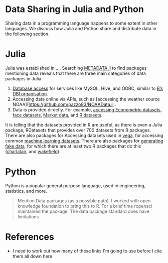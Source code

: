 # Data Sharing in Julia and Python

Sharing data in a programming language happens to some extent in other languages. We discuss how Julia and Python share and distribute data in the following section.

# Julia

Julia was established in ...,
Searching [METADATA.jl](https://github.com/JuliaLang/METADATA.jl) to find packages mentioning data reveals that there are three main categories of data packages in Julia:

1. [Database access](https://github.com/JuliaDatabases) for services like MySQL, Hive, and ODBC, similar to [R’s DBI organisation](https://github.com/r-dbi).
2. Accessing data online via APIs, such as [accessing the weather source NOAA](https://github.com/pazzo83/NOAAData.jl .
3. Data is provided directly. For example, [accessing Econometric datasets](https://juliafinmetrix.github.io/EconDatasets.jl/#sec-1), [face datasets](https://github.com/dfdx/FaceDatasets.jl), [Market data](https://marketdata.readthedocs.io/en/latest/), and [R datasets](https://github.com/johnmyleswhite/RDatasets.jl).

It is telling that the datasets provided in R are useful, as there is even a Julia package, RDatasets that provides over 700 datasets from R packages. There are also packages for Accessing datasets used in [vega](https://github.com/davidanthoff/VegaDatasets.jl), for accessing common [machine learning datasets](https://github.com/JuliaML/MLDatasets.jl). There are also packages for [generating fake data](https://github.com/codeneomatrix/Faker.jl), for which there are at least two R packages that do this ([charlatan](https://github.com/ropensci/charlatan), and [wakefield](https://github.com/trinker/wakefield)).

# Python

Python is a popular general purpose language, used in engineering, statistics, and more.

> Mention Data packages (as a possible path). I worked with open knowledge foundation to bring this to R. For a brief time ropensci maintained the package. The data package standard does have limitations

# References

- I need to work out how many of these links I'm going to use before I cite them all down here
